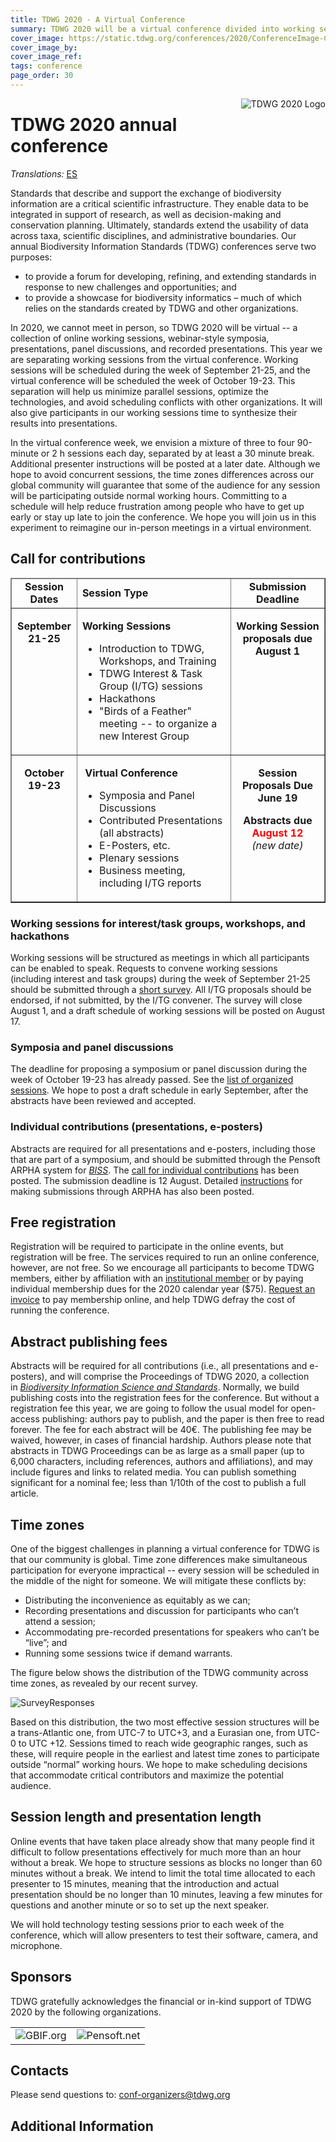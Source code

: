 ```yaml
---
title: TDWG 2020 - A Virtual Conference
summary: TDWG 2020 will be a virtual conference divided into working sessions (Sep 21-25) followed by a second week dedicated to dissemination and sharing (Oct 19-23).
cover_image: https://static.tdwg.org/conferences/2020/ConferenceImage-CR.jpg
cover_image_by: 
cover_image_ref: 
tags: conference
page_order: 30
---
```


<img src="https://static.tdwg.org/conferences/2020/TDWG2020_logo_ark_h350.png" alt="TDWG 2020 Logo" style="float:right;padding-left:10px;padding-bottom:10px">

# TDWG 2020 annual conference

_Translations:_  [ES](./es)

Standards that describe and support the exchange of biodiversity information are a critical scientific infrastructure. They enable data to be integrated in support of research, as well as decision-making and conservation planning. Ultimately, standards extend the usability of data across taxa, scientific disciplines, and administrative boundaries. Our annual Biodiversity Information Standards (TDWG) conferences serve two purposes: 

* to provide a forum for developing, refining, and extending standards in response to new challenges and opportunities; and
* to provide a showcase for biodiversity informatics – much of which relies on the standards created by TDWG and other organizations.

In 2020, we cannot meet in person, so TDWG 2020 will be virtual -- a collection of online working sessions, webinar-style symposia, presentations, panel discussions, and recorded presentations. This year we are separating working sessions from the virtual conference. Working sessions will be scheduled during the week of September 21-25, and the virtual conference will be scheduled the week of October 19-23. This separation will help us minimize parallel sessions, optimize the technologies, and avoid scheduling conflicts with other organizations. It will also give participants in our working sessions time to synthesize their results into presentations.

In the virtual conference week, we envision a mixture of three to four 90-minute or 2 h sessions each day, separated by at least a 30 minute break. Additional presenter instructions will be posted at a later date. Although we hope to avoid concurrent sessions, the time zones differences across our global community will guarantee that some of the audience for any session will be participating outside normal working hours. Committing to a schedule will help reduce frustration among people who have to get up early or stay up late to join the conference.  We hope you will join us in this experiment to reimagine our in-person meetings in a virtual environment. 

## Call for contributions

<table style="border-collapse: collapse;" border="1" cellpadding="6">
<thead>
<tr>
<td style="text-align: center; width: 89px;"><strong>Session Dates</strong></td>
<td style="width: 288px;"><strong>Session Type</strong></td>
<td style="width: 158px; text-align: center;"><strong>Submission Deadline</strong></td>
</tr>
</thead>
<tbody>
<tr>
<td style="vertical-align: top; text-align: center; width: 89px;">
<p><strong>September<br /> 21-25</strong></p>
</td>
<td style="vertical-align: top; width: 288px;">
<p><strong>Working Sessions</strong></p>
<ul>
<li>Introduction to TDWG, Workshops, and Training</li>
<li>TDWG Interest &amp; Task Group (I/TG) sessions</li>
<li>Hackathons</li>
<li>"Birds of a Feather" meeting -- to organize a new Interest Group</li>
</ul>
</td>
<td style="text-align: center; vertical-align: top; width: 158px;">
<p><strong>Working Session proposals due<br />August 1</strong></p>
</td>
</tr>
<tr>
<td style="vertical-align: top; text-align: center; width: 89px;">
<p><strong>October</strong><br /><strong>19-23</strong></p>
</td>
<td style="vertical-align: top; width: 288px;">
<p>&nbsp;<strong>Virtual Conference</strong></p>
<ul>
<li>Symposia and Panel Discussions</li>
<li>Contributed Presentations (all abstracts)</li>
<li>E-Posters, etc.</li>
<li>Plenary sessions</li>
<li>Business meeting, including I/TG reports</li>
</ul>
</td>
<td style="text-align: center; vertical-align: top; width: 158px;">
<p><strong>Session Proposals Due</strong><br /><strong>June 19</strong></p>
  <p><strong>Abstracts due<br /><span style="color:red">August 12</span></strong><br /><em>(new date)</em></p>
</td>
</tr>
</tbody>
</table>

### Working sessions for interest/task groups, workshops, and hackathons

Working sessions will be structured as meetings in which all participants can be enabled to speak. Requests to convene working sessions (including interest and task groups) during the week of September 21-25 should be submitted through a [short survey](https://www.surveymonkey.com/r/C9723S8). All I/TG proposals should be endorsed, if not submitted, by the I/TG convener. The survey will close August 1, and a draft schedule of working sessions will be posted on August 17.
 

### Symposia and panel discussions

The deadline for proposing a symposium or panel discussion during the week of October 19-23 has already passed. See the [list of organized sessions](./session-list/). We hope to post a draft schedule in early September, after the abstracts have been reviewed and accepted.
 
### Individual contributions (presentations, e-posters)

Abstracts are required for all presentations and e-posters, including those that are part of a symposium, and should be submitted through the
Pensoft ARPHA system for [_BISS_](https://biss.pensoft.net). The [call for individual contributions](./call-for-abstracts/) has been posted. The submission deadline is 12 August. Detailed [instructions](./instructions-for-abstract-submission/) for making submissions through ARPHA has also been posted.


## Free registration

Registration will be required to participate in the online events, but registration will be free. The services required to run an online conference, however, are not free. So we encourage all participants to become TDWG members, either by affiliation with an [institutional member](/about/membership/#institutional%20members%202020_1) or by paying individual membership dues for the 2020 calendar year (\$75). [Request an invoice](mailto:secretariat@tdwg.org) to pay membership online, and help TDWG defray the cost of running the conference.  

## Abstract publishing fees

Abstracts will be required for all contributions (i.e., all presentations and e-posters), and will comprise the Proceedings of TDWG 2020, a collection in [*Biodiversity Information Science and Standards*](https://biss.pensoft.net). Normally, we build publishing costs into the registration fees for the conference. But without a registration fee this year, we are going to follow the usual model for open-access publishing: authors pay to publish, and the paper is then free to read forever. The fee for each abstract will be 40€. The publishing fee may be waived, however, in cases of financial hardship. Authors please note that abstracts in TDWG Proceedings can be as large as a small paper (up to 6,000 characters, including references, authors and affiliations), and may include figures and links to related media. You can publish something significant for a nominal fee; less than 1/10th of the cost to publish a full article.  

## Time zones

One of the biggest challenges in planning a virtual conference for TDWG is that our community is global. Time zone differences make simultaneous participation for everyone impractical -- every session will be scheduled in the middle of the night for someone. We will mitigate these conflicts by: 

* Distributing the inconvenience as equitably as we can; 
* Recording presentations and discussion for participants who can’t attend a session; 
* Accommodating pre-recorded presentations for speakers who can’t be “live”; and 
* Running some sessions twice if demand warrants. 

The figure below shows the distribution of the TDWG community across time zones, as revealed by our recent survey.

![SurveyResponses](https://static.tdwg.org/conferences/2020/TimeZone_SurveyResponses.png)

Based on this distribution, the two most effective session structures will be a trans-Atlantic one, from UTC-7 to UTC+3, and a Eurasian one, from UTC-0 to UTC +12. Sessions timed to reach wide geographic ranges, such as these, will require people in the earliest and latest time zones to participate outside “normal” working hours. We hope to make scheduling decisions that accommodate critical contributors and maximize the potential audience.

## Session length and presentation length

Online events that have taken place already show that many people find it difficult to follow presentations effectively for much more than an hour without a break. We hope to structure sessions as blocks no longer than 60 minutes without a break. We intend to limit the total time allocated to each presenter to 15 minutes, meaning that the introduction and actual presentation should be no longer than 10 minutes, leaving a few minutes for questions and another minute or so to set up the next speaker. 

We will hold technology testing sessions prior to each week of the conference, which will allow presenters to test their software, camera, and microphone.


## Sponsors

TDWG gratefully acknowledges the financial or in-kind support of TDWG 2020 by the following organizations.

<table border="0">
<tbody style="background-color: #ffffff;">
<tr>
<td style="vertical-align: middle;"><img src="https://static.tdwg.org/conferences/2020/sponsors/gbif-2015.png" alt="GBIF.org" width="" height="" /></td>
<td style="vertical-align: middle;"><img src="https://static.tdwg.org/conferences/2020/sponsors/pensoft-logo.png" alt="Pensoft.net" width="" height="" /></td>
</tr>
</tbody>
</table>


## Contacts

Please send questions
to: [conf-organizers@tdwg.org](mailto:conf-organizers@tdwg.org?subject=TDWG%202020)


## Additional Information


